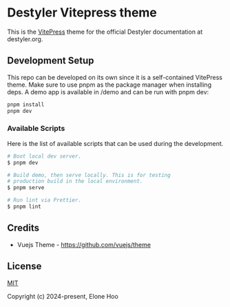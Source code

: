 # Destyler Vitepress theme

This is the [VitePress](https://vitepress.dev/) theme for the official Destyler documentation at destyler.org.

## Development Setup

This repo can be developed on its own since it is a self-contained VitePress theme. Make sure to use pnpm as the package manager when installing deps. A demo app is available in /demo and can be run with pnpm dev:

```bash
pnpm install
pnpm dev
```

### Available Scripts

Here is the list of available scripts that can be used during the development.

```bash
# Boot local dev server.
$ pnpm dev

# Build demo, then serve locally. This is for testing
# production build in the local environment.
$ pnpm serve

# Run lint via Prettier.
$ pnpm lint
```

## Credits

- Vuejs Theme - https://github.com/vuejs/theme

## License

[MIT](./LICENSE)

Copyright (c) 2024-present, Elone Hoo
